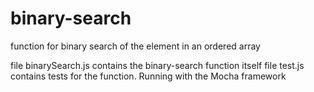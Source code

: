 # binary-search
function for binary search of the element in an ordered array

file binarySearch.js contains the binary-search function itself
file test.js contains tests for the function. Running with the Mocha framework
